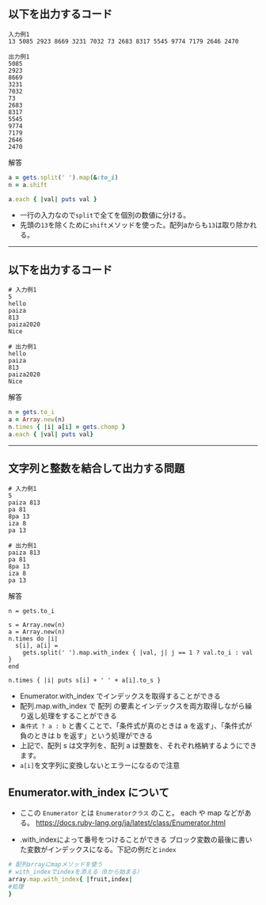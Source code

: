 ## 以下を出力するコード
```
入力例1
13 5085 2923 8669 3231 7032 73 2683 8317 5545 9774 7179 2646 2470

出力例1
5085
2923
8669
3231
7032
73
2683
8317
5545
9774
7179
2646
2470
```

解答
```ruby
a = gets.split(' ').map(&:to_i)
n = a.shift

a.each { |val| puts val }
```
- 一行の入力なので`split`で全てを個別の数値に分ける。
- 先頭の`13`を除くために`shift`メソッドを使った。配列aからも`13`は取り除かれる。
---

## 以下を出力するコード
```
# 入力例1
5
hello
paiza
813
paiza2020
Nice

# 出力例1
hello
paiza
813
paiza2020
Nice
```

解答
```ruby
n = gets.to_i
a = Array.new(n)
n.times { |i| a[i] = gets.chomp }
a.each { |val| puts val}
```
---

## 文字列と整数を結合して出力する問題
```
# 入力例1
5
paiza 813
pa 81
8pa 13
iza 8
pa 13

# 出力例1
paiza 813
pa 81
8pa 13
iza 8
pa 13
```
解答
```
n = gets.to_i

s = Array.new(n)
a = Array.new(n)
n.times do |i|
  s[i], a[i] =
    gets.split(' ').map.with_index { |val, j| j == 1 ? val.to_i : val }
end

n.times { |i| puts s[i] + ' ' + a[i].to_s }
```
- Enumerator.with_index でインデックスを取得することができる
- 配列.map.with_index で 配列 の要素とインデックスを両方取得しながら繰り返し処理をすることができる
- `条件式 ? a : b` と書くことで、「条件式が真のときは a を返す」、「条件式が負のときは b を返す」という処理ができる
- 上記で、配列 s は文字列を、配列 a は整数を、それぞれ格納するようにできます。
- `a[i]`を文字列に変換しないとエラーになるので注意


## Enumerator.with_index について
- ここの `Enumerator` とは `Enumeratorクラス` のこと。
each や map などがある。
https://docs.ruby-lang.org/ja/latest/class/Enumerator.html

- .with_indexによって番号をつけることができる
ブロック変数の最後に書いた変数がインデックスになる。下記の例だと`index`
```ruby
# 配列arrayにmapメソッドを使う
# with_indexでindexを添える（0から始まる）
array.map.with_index{ |fruit,index|
#処理
}
```